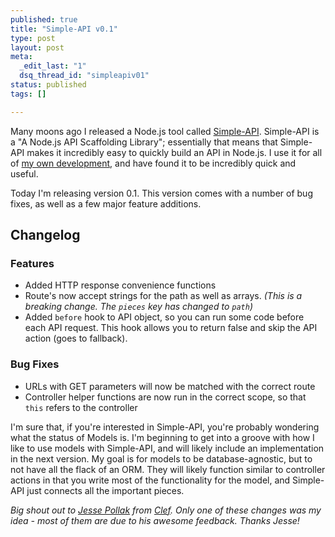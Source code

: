 ```yaml
--- 
published: true
title: "Simple-API v0.1"
type: post
layout: post
meta: 
  _edit_last: "1"
  dsq_thread_id: "simpleapiv01"
status: published
tags: []

---
```


Many moons ago I released a Node.js tool called [Simple-API](https://github.com/josephwegner/simple-api).  Simple-API is a "A Node.js API Scaffolding Library"; essentially that means that Simple-API makes it incredibly easy to quickly build an API in Node.js.  I use it for all of [my own development](http://www.wegnerdesign.com/blog/how-i-develop-websites/), and have found it to be incredibly quick and useful.

Today I'm releasing version 0.1.  This version comes with a number of bug fixes, as well as a few major feature additions.

## Changelog

### Features
- Added HTTP response convenience functions
- Route's now accept strings for the path as well as arrays. *(This is a breaking change.  The `pieces` key has changed to `path`)*
- Added `before` hook to API object, so you can run some code before each API request.  This hook allows you to return false and skip the API action (goes to fallback).

### Bug Fixes
- URLs with GET parameters will now be matched with the correct route
- Controller helper functions are now run in the correct scope, so that `this` refers to the controller

I'm sure that, if you're interested in Simple-API, you're probably wondering what the status of Models is.  I'm beginning to get into a groove with how I like to use models with Simple-API, and will likely include an implementation in the next version.  My goal is for models to be database-agnostic, but to not have all the flack of an ORM.  They will likely function similar to controller actions in that you write most of the functionality for the model, and Simple-API just connects all the important pieces.

*Big shout out to [Jesse Pollak](http://www.twitter.com/jessepollak) from [Clef](http://getclef.com).  Only one of these changes was my idea - most of them are due to his awesome feedback. Thanks Jesse!*